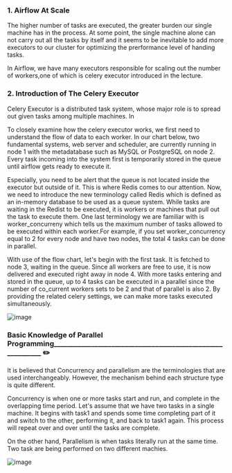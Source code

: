 

### 1. Airflow At Scale

The higher number of tasks are executed, the greater burden our single machine has in the process. At some point, the single machine alone can not carry out all the tasks 
by itself and it seems to be inevitable to add more executors to our cluster for optimizing the prerformance level of handing tasks. 

In Airflow, we have many executors responsible for scaling out the number of workers,one of which is celery executor introduced in the lecture.


### 2. Introduction of The Celery Executor

Celery Executor is a distributed task system, whose major role is to spread out given tasks among multiple machines. In

To closely examine how the celery executor works, we first need to understand the flow of data to each worker.  In our chart below,  two fundamental systems, web server and scheduler, 
are currently running in node 1 with the metadatabase such as MySQL or PostgreSQL on node 2. Every task incoming into the system first is temporarily stored in the queue until airflow gets ready to execute it.  

Especially, you need to be alert that the queue is not located inside the executor but outside of it.  This is where Redis comes to our attention.  Now, we need to introduce the new terminology called Redis which is defined as an in-memory database to be used as a queue system.  While tasks are waiting in the Redist to be executed, it is workers or machines that pull out the task to execute them.  One last terminology we are familiar with is  worker_concurreny which tells us the maximum number of tasks allowed to be executed within each worker.For example, if you set worker_concurrency equal to 2 for every node and have two nodes, the total 4 tasks can be done in parallel.


With use of the flow chart, let's begin with the first task. It is fetched to node 3, waiting in the queue. Since all workers are free to use, it is now delivered and executed right away in node 4. With more tasks entering and stored in the queue, up to 4 tasks can be executed in a parallel since 
the number of co_current workers sets to be 2 and that of parallel is also 2. By providing the related celery settings, we can make more
tasks executed simultaneously. 



![image](https://user-images.githubusercontent.com/53164959/101950947-7fcee500-3c39-11eb-8cd2-4d0bb0f7de1d.png)




### Basic Knowledge of Parallel Programming____________________________________________________________ :pencil2:
It is believed that Concurrency and parallelism are the terminologies that are used interchangeably. However, the mechanism behind each structure type is quite different.

Concurrency is when one or more tasks start and run, and complete in the overlapping time period. Let's assume that we have two tasks in a single machine. It begins with task1 and spends some time completing part of it and switch to the other, performing it, and back to task1 again. This process will repeat over and over until the tasks are complete. 

On the other hand, Parallelism is when tasks literally run at the same time.
Two task are being performed on two different machies. 

![image](https://user-images.githubusercontent.com/53164959/101834063-2e612000-3b7d-11eb-9b0b-e637c2ff3122.png)






